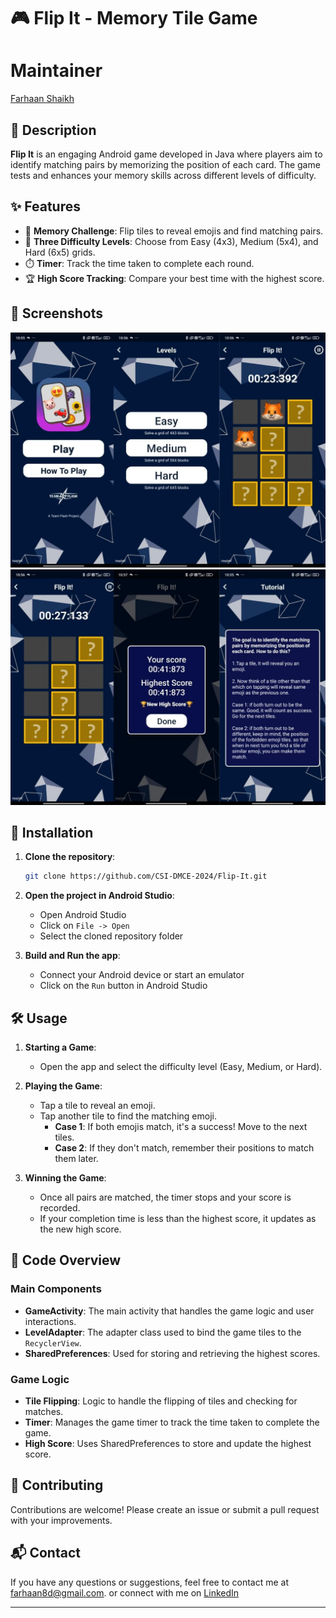 # 🎮 Flip It - Memory Tile Game

# Maintainer 
[Farhaan Shaikh](https://www.github.com/FSfarhaan)

## 📖 Description

**Flip It** is an engaging Android game developed in Java where players aim to identify matching pairs by memorizing the position of each card. The game tests and enhances your memory skills across different levels of difficulty. 

## ✨ Features

- 🧠 **Memory Challenge**: Flip tiles to reveal emojis and find matching pairs.
- 🎯 **Three Difficulty Levels**: Choose from Easy (4x3), Medium (5x4), and Hard (6x5) grids.
- ⏱️ **Timer**: Track the time taken to complete each round.
- 🏆 **High Score Tracking**: Compare your best time with the highest score.

## 📸 Screenshots

<!-- Add screenshots of your app here. Example: -->
![Screenshot1](screenshots/screenshot1.jpeg)
![Screenshot2](screenshots/screenshot2.jpeg)

## 🚀 Installation

1. **Clone the repository**:
    ```bash
    git clone https://github.com/CSI-DMCE-2024/Flip-It.git
    ```
2. **Open the project in Android Studio**:
    - Open Android Studio
    - Click on `File -> Open`
    - Select the cloned repository folder

3. **Build and Run the app**:
    - Connect your Android device or start an emulator
    - Click on the `Run` button in Android Studio

## 🛠️ Usage

1. **Starting a Game**:
    - Open the app and select the difficulty level (Easy, Medium, or Hard).

2. **Playing the Game**:
    - Tap a tile to reveal an emoji.
    - Tap another tile to find the matching emoji.
      - **Case 1**: If both emojis match, it's a success! Move to the next tiles.
      - **Case 2**: If they don't match, remember their positions to match them later.

3. **Winning the Game**:
    - Once all pairs are matched, the timer stops and your score is recorded.
    - If your completion time is less than the highest score, it updates as the new high score.

## 🧩 Code Overview

### Main Components

- **GameActivity**: The main activity that handles the game logic and user interactions.
- **LevelAdapter**: The adapter class used to bind the game tiles to the `RecyclerView`.
- **SharedPreferences**: Used for storing and retrieving the highest scores.

### Game Logic

- **Tile Flipping**: Logic to handle the flipping of tiles and checking for matches.
- **Timer**: Manages the game timer to track the time taken to complete the game.
- **High Score**: Uses SharedPreferences to store and update the highest score.

## 🤝 Contributing

Contributions are welcome! Please create an issue or submit a pull request with your improvements.

## 📬 Contact

If you have any questions or suggestions, feel free to contact me at [farhaan8d@gmail.com](mailto:farhaan8d@gmail.com).
or connect with me on [LinkedIn](https://www.linkedin.com/in/farhaan-shaikh-422301252/)

---
